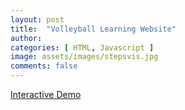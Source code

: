 ```yaml
---
layout: post
title:  "Volleyball Learning Website"
author: 
categories: [ HTML, Javascript ]
image: assets/images/stepsvis.jpg
comments: false
---
```

[Interactive Demo](https://delee19.github.io/steps2022/)